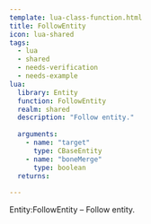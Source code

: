 ```yaml
---
template: lua-class-function.html
title: FollowEntity
icon: lua-shared
tags:
  - lua
  - shared
  - needs-verification
  - needs-example
lua:
  library: Entity
  function: FollowEntity
  realm: shared
  description: "Follow entity."
  
  arguments:
    - name: "target"
      type: CBaseEntity
    - name: "boneMerge"
      type: boolean
  returns:
    
---
```


<div class="lua__search__keywords">
Entity:FollowEntity &#x2013; Follow entity.
</div>
